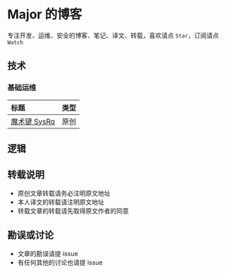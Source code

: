 # Major 的博客

专注开发、运维、安全的博客、笔记、译文、转载，喜欢请点 `Star`，订阅请点 `Watch`

## 技术

### 基础运维

标题|类型
:-----------------|:-:
[魔术键 SysRq](posts/sysrq.md)|原创

## 逻辑

## 转载说明

- 原创文章转载请务必注明原文地址
- 本人译文的转载请注明原文地址
- 转载文章的转载请先取得原文作者的同意

## 勘误或讨论

- 文章的勘误请提 issue
- 有任何其他的讨论也请提 issue
